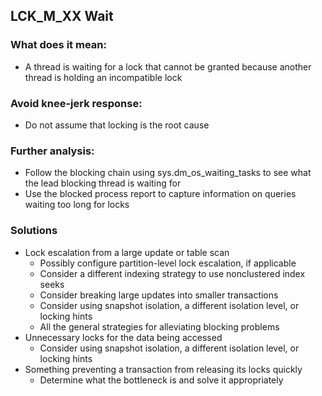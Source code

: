 ## LCK_M_XX Wait

### What does it mean: 
- A thread is waiting for a lock that cannot be granted because another thread is holding an incompatible lock 

### Avoid knee-jerk response: 
- Do not assume that locking is the root cause 

### Further analysis: 
- Follow the blocking chain using sys.dm_os_waiting_tasks to see what the lead blocking thread is waiting for 
- Use the blocked process report to capture information on queries waiting too long for locks 

### Solutions 
- Lock escalation from a large update or table scan 
  + Possibly configure partition-level lock escalation, if applicable 
  + Consider a different indexing strategy to use nonclustered index seeks 
  + Consider breaking large updates into smaller transactions 
  + Consider using snapshot isolation, a different isolation level, or locking hints 
  + All the general strategies for alleviating blocking problems 
- Unnecessary locks for the data being accessed 
  + Consider using snapshot isolation, a different isolation level, or locking hints 
- Something preventing a transaction from releasing its locks quickly 
  + Determine what the bottleneck is and solve it appropriately
